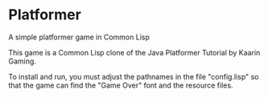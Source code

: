 # Platformer
A simple platformer game in Common Lisp

This game is a Common Lisp clone of the Java Platformer Tutorial by Kaarin Gaming.

To install and run, you must adjust the pathnames in the file
"config.lisp" so that the game can find the "Game Over" font and the
resource files.
